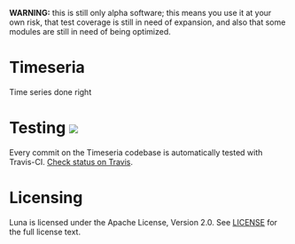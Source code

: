 
**WARNING:** this is still only alpha software; this means you use it at your own risk, that test coverage is still in need of expansion, and also that some modules are still in need of being optimized.

# Timeseria

Time series done right

# Testing ![](https://api.travis-ci.org/sarusso/Timeseria.svg?branch=develop) 

Every commit on the Timeseria codebase is automatically tested with Travis-CI. [Check status on Travis](https://travis-ci.org/sarusso/Timeseria/).


# Licensing
Luna is licensed under the Apache License, Version 2.0. See [LICENSE](https://raw.githubusercontent.com/sarusso/Timeseria/master/LICENSE) for the full license text.





